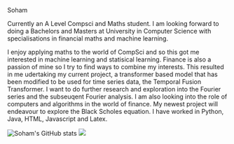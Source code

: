 Soham

Currently an A Level Compsci and Maths student. I am looking forward to doing a Bachelors and Masters at University in Computer Science with specialisations in financial maths and machine learning.

I enjoy applying maths to the world of CompSci and so this got me interested in machine learning and statisical learning. Finance is also a passion of mine so I try to find ways to combine my interests. This resulted in me udertaking my current project, a transformer based model that has been modified to be used for time series data, the Temporal Fusion Transformer. I want to do further research and exploration into the Fourier series and the subseuqent Fourier analysis.
I am also looking into the role of computers and algorithms in the world of finance. My newest project will endeavour to explore the Black Scholes equation.
I have worked in Python, Java, HTML, Javascript and Latex. 

![Soham's GitHub stats](https://github-readme-stats.vercel.app/api?username=Soham-Deshpande&theme=algolia&show_icons=true&hide=issues)
<a href="https://github.com/Soham-Deshpande">
  <img align="centre" src="https://github-readme-stats.vercel.app/api/top-langs/?username=Soham-Deshpande&theme=algolia" />
</a>


